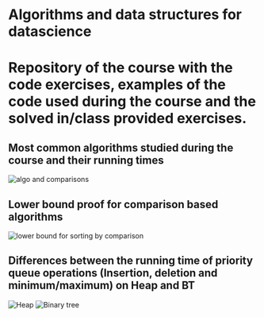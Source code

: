 # Algorithms and data structures for datascience

# Repository of the course with the code exercises, examples of the code used during the course and the solved in/class provided exercises.

## Most common algorithms studied during the course and their running times

![algo and comparisons](https://github.com/VincenzoRocchi/A4DS/blob/main/Images/comparison_sorting_algos.png)

## Lower bound proof for comparison based algorithms
![lower bound for sorting by comparison](https://github.com/VincenzoRocchi/A4DS/blob/main/Images/Lower_bound_comparisons.png)

## Differences between the running time of priority queue operations (Insertion, deletion and minimum/maximum) on Heap and BT

![Heap](https://github.com/VincenzoRocchi/A4DS/blob/main/Images/Heap_PQ_operation.png)
![Binary tree](https://github.com/VincenzoRocchi/A4DS/blob/main/Images/BinaryTree_PQ_operation.png)